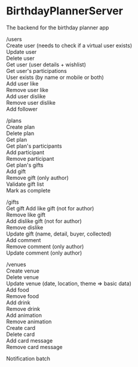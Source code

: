 # BirthdayPlannerServer
The backend for the birthday planner app

/users  
Create user (needs to check if a virtual user exists)  
Update user  
Delete user  
Get user (user details + wishlist)  
Get user's participations  
User exists (by name or mobile or both)  
Add user like  
Remove user like  
Add user dislike  
Remove user dislike  
Add follower  

/plans  
Create plan  
Delete plan  
Get plan  
Get plan's participants  
Add participant  
Remove participant  
Get plan's gifts  
Add gift  
Remove gift (only author)  
Validate gift list  
Mark as complete  

/gifts  
Get gift
Add like gift (not for author)  
Remove like gift  
Add dislike gift (not for author)  
Remove dislike  
Update gift (name, detail, buyer, collected)  
Add comment  
Remove comment (only author)  
Update comment (only author)  

/venues  
Create venue  
Delete venue  
Update venue (date, location, theme => basic data)  
Add food  
Remove food  
Add drink  
Remove drink  
Add animation  
Remove animation  
Create card  
Delete card  
Add card message  
Remove card message  

Notification batch  
